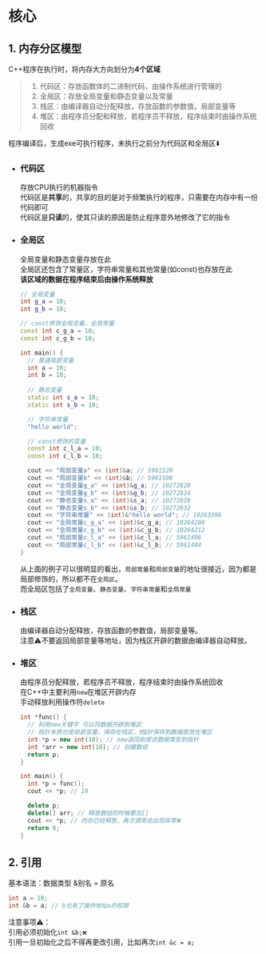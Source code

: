 # 核心

## 1. 内存分区模型

C++程序在执行时，将内存大方向划分为**4个区域**
> 1. 代码区：存放函数体的二进制代码，由操作系统进行管理的
> 2. 全局区：存放全局变量和静态变量以及常量
> 3. 栈区：由编译器自动分配释放，存放函数的参数值，局部变量等
> 4. 堆区：由程序员分配和释放，若程序员不释放，程序结束时由操作系统回收

程序编译后，生成exe可执行程序，未执行之前分为代码区和全局区⬇️

- ### 代码区
  存放CPU执行的机器指令  
  代码区是**共享**的，共享的目的是对于频繁执行的程序，只需要在内存中有一份代码即可  
  代码区是**只读**的，使其只读的原因是防止程序意外地修改了它的指令
- ### 全局区
  全局变量和静态变量存放在此  
  全局区还包含了常量区，字符串常量和其他常量(如const)也存放在此   
  **该区域的数据在程序结束后由操作系统释放**
    ```cpp
    // 全局变量
    int g_a = 10;
    int g_b = 10;
  
    // const修饰全局变量，全局常量
    const int c_g_a = 10;
    const int c_g_b = 10;
  
    int main() {
      // 普通局部变量
      int a = 10;
      int b = 10;
      
      // 静态变量
      static int s_a = 10;
      static int s_b = 10;
  
      // 字符串常量
      "hello world";
  
      // const修饰的变量
      const int c_l_a = 10;
      const int c_l_b = 10;
  
      cout << "局部变量a" << (int)&a; // 5961520
      cout << "局部变量b" << (int)&b; // 5961508
      cout << "全局变量g_a" << (int)&g_a; // 10272820
      cout << "全局变量g_b" << (int)&g_b; // 10272824
      cout << "静态变量s_a" << (int)&s_a; // 10272828
      cout << "静态变量s_b" << (int)&s_b; // 10272832
      cout << "字符串常量" << (int)&"hello world"; // 10263396
      cout << "全局常量c_g_a" << (int)&c_g_a; // 10264208
      cout << "全局常量c_g_b" << (int)&c_g_b; // 10264212
      cout << "局部常量c_l_a" << (int)&c_l_a; // 5961496
      cout << "局部常量c_l_b" << (int)&c_l_b; // 5961484
    }
    ```
  从上面的例子可以很明显的看出，```局部常量```和```局部变量```的地址很接近，因为都是局部修饰的，所以都不在```全局区```。  
  而全局区包括了```全局变量```、```静态变量```、```字符串常量```和```全局常量```
- ### 栈区
  由编译器自动分配释放，存放函数的参数值，局部变量等。  
  注意⚠️不要返回局部变量等地址，因为栈区开辟的数据由编译器自动释放。
- ### 堆区
  由程序员分配释放，若程序员不释放，程序结束时由操作系统回收  
  在C++中主要利用```new```在堆区开辟内存  
  手动释放利用操作符```delete```
  ```cpp
  int *func() {
    // 利用new关键字 可以将数据开辟到堆区
    // 指针本质也是局部变量，保存在栈区，❗️指针保存到数据是放在堆区
    int *p = new int(10); // new返回到是该数据类型到指针
    int *arr = new int[10]; // 创建数组
    return p;
  }
  
  int main() {
    int *p = func();
    cout << *p; // 10
  
    delete p;
    delete[] arr; // 释放数组的时候要加[]
    cout << *p; // 内存已经释放，再次调用会出现异常❌
    return 0;
  }
  ```

## 2. 引用

基本语法：数据类型 &别名 = 原名

  ```cpp
  int a = 10;
  int &b = a; // b也有了操作地址a的权限
  ```

注意事项⚠️：  
引用必须初始化```int &b;❌```  
引用一旦初始化之后不得再更改引用，比如再次```int &c = a;```